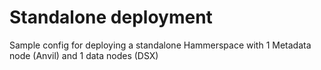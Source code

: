 # Standalone deployment 

Sample config for deploying a standalone Hammerspace with
1 Metadata node (Anvil) and 1 data nodes (DSX)
